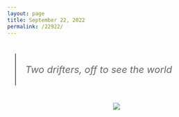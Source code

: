 ```yaml
---
layout: page
title: September 22, 2022
permalink: /22922/
---
```


<blockquote style="margin: 1.8em .8em;border-left: 2px solid #666;padding: 0.1em 1em;color: #666;font-size: 22px;font-style: italic;">
  <p>Two drifters, off to see the world</p>
</blockquote>

<div align="center">
  <img src="https://shawenyao.github.io/Photos/Others/DSC00282.jpg" />
</div>
